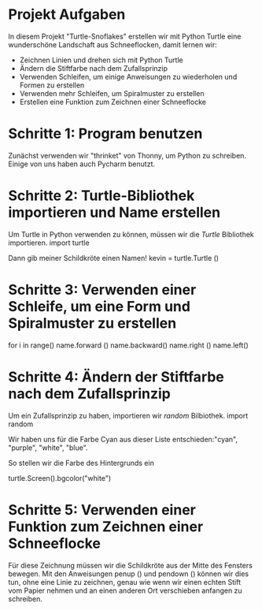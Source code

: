 # Projekt Aufgaben

In diesem Projekt "Turtle-Snoflakes" erstellen wir mit Python Turtle eine wunderschöne Landschaft aus Schneeflocken, damit lernen wir:
* Zeichnen Linien und drehen sich mit Python Turtle
* Ändern die Stiftfarbe nach dem Zufallsprinzip
* Verwenden Schleifen, um einige Anweisungen zu wiederholen und Formen zu erstellen
* Verwenden mehr Schleifen, um Spiralmuster zu erstellen
* Erstellen eine Funktion zum Zeichnen einer Schneeflocke

# Schritte 1: Program benutzen 

Zunächst verwenden wir "thrinket" von Thonny, um Python zu schreiben. Einige von uns haben auch Pycharm benutzt.  


# Schritte 2:  Turtle-Bibliothek importieren und Name erstellen

Um Turtle in Python verwenden zu können, müssen wir die *Turtle* Bibliothek importieren. 
import turtle

Dann gib meiner Schildkröte einen Namen!
kevin = turtle.Turtle ()

# Schritte 3: Verwenden einer Schleife, um eine Form und Spiralmuster zu erstellen

for i in range()
  name.forward ()
  name.backward()
  name.right ()
  name.left()


# Schritte 4:  Ändern der Stiftfarbe nach dem Zufallsprinzip

Um ein Zufallsprinzip zu haben, importieren wir *random* Bilbiothek.
import random

Wir haben uns für die Farbe Cyan aus dieser Liste entschieden:"cyan", "purple", "white", "blue".

So stellen wir die Farbe des Hintergrunds ein

turtle.Screen().bgcolor("white")


# Schritte 5: Verwenden einer Funktion zum Zeichnen einer Schneeflocke

Für diese Zeichnung müssen wir die Schildkröte aus der Mitte des Fensters bewegen. 
Mit den Anweisungen penup () und pendown () können wir dies tun, ohne eine Linie zu zeichnen, 
genau wie wenn wir einen echten Stift vom Papier nehmen und an einen anderen Ort verschieben anfangen zu schreiben.
       
      
